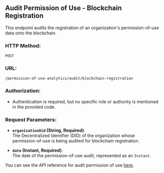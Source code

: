 ## Audit Permission of Use - Blockchain Registration

This endpoint audits the registration of an organization's permission-of-use data onto the blockchain.

### **HTTP Method:**
`POST`

### **URL:**
`/permission-of-use-analytics/audit/blockchain-registration`

### **Authorization:**
- Authentication is required, but no specific role or authority is mentioned in the provided code.

### **Request Parameters:**

- **`organizationDid` (String, Required)**:  
  The Decentralized Identifier (DID) of the organization whose permission-of-use is being audited for blockchain registration.

- **`date` (Instant, Required)**:  
  The date of the permission-of-use audit, represented as an `Instant`.

You can see the API reference for audit permission of use [here](https://dev.proven-ai.ctrlspace.dev/proven-ai/api/v1/swagger-ui/index.html#/Permission%20of%20Use%20Analytics).
